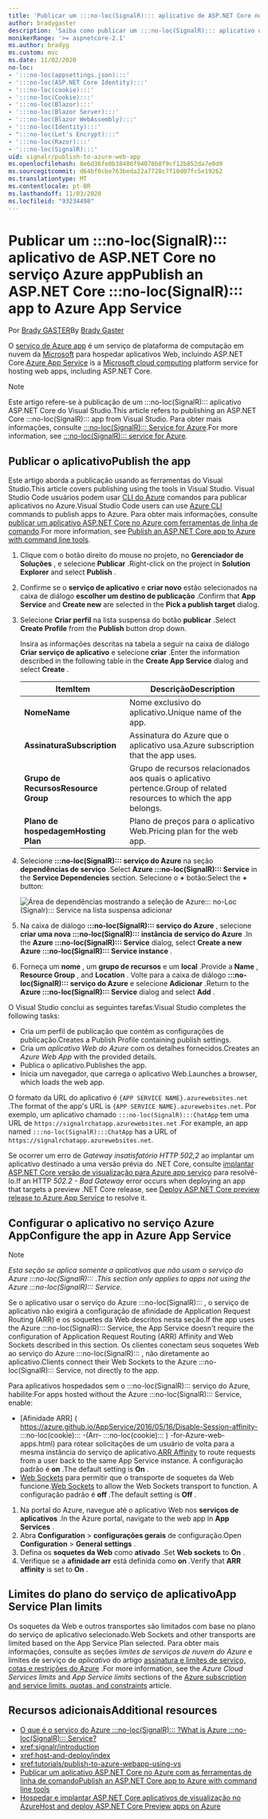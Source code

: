 ```yaml
---
title: 'Publicar um :::no-loc(SignalR)::: aplicativo de ASP.NET Core no serviço Azure app'
author: bradygaster
description: 'Saiba como publicar um :::no-loc(SignalR)::: aplicativo de ASP.NET Core no serviço Azure app.'
monikerRange: '>= aspnetcore-2.1'
ms.author: bradyg
ms.custom: mvc
ms.date: 11/02/2020
no-loc:
- ':::no-loc(appsettings.json):::'
- ':::no-loc(ASP.NET Core Identity):::'
- ':::no-loc(cookie):::'
- ':::no-loc(Cookie):::'
- ':::no-loc(Blazor):::'
- ':::no-loc(Blazor Server):::'
- ':::no-loc(Blazor WebAssembly):::'
- ':::no-loc(Identity):::'
- ":::no-loc(Let's Encrypt):::"
- ':::no-loc(Razor):::'
- ':::no-loc(SignalR):::'
uid: signalr/publish-to-azure-web-app
ms.openlocfilehash: 8e6d36fe0b38486f94078b8f9cf12b852da7e0d9
ms.sourcegitcommit: d64bf0cbe763beda22a7728c7f10d07fc5e19262
ms.translationtype: MT
ms.contentlocale: pt-BR
ms.lasthandoff: 11/03/2020
ms.locfileid: "93234498"
---
```

# <a name="publish-an-aspnet-core-no-locsignalr-app-to-azure-app-service"></a><span data-ttu-id="ea079-103">Publicar um :::no-loc(SignalR)::: aplicativo de ASP.NET Core no serviço Azure app</span><span class="sxs-lookup"><span data-stu-id="ea079-103">Publish an ASP.NET Core :::no-loc(SignalR)::: app to Azure App Service</span></span>

<span data-ttu-id="ea079-104">Por [Brady GASTER](https://twitter.com/bradygaster)</span><span class="sxs-lookup"><span data-stu-id="ea079-104">By [Brady Gaster](https://twitter.com/bradygaster)</span></span>

<span data-ttu-id="ea079-105">O [serviço de Azure app](/azure/app-service/app-service-web-overview) é um serviço de plataforma de computação em nuvem da [Microsoft](https://azure.microsoft.com/) para hospedar aplicativos Web, incluindo ASP.NET Core.</span><span class="sxs-lookup"><span data-stu-id="ea079-105">[Azure App Service](/azure/app-service/app-service-web-overview) is a [Microsoft cloud computing](https://azure.microsoft.com/) platform service for hosting web apps, including ASP.NET Core.</span></span>

> [!NOTE]
> <span data-ttu-id="ea079-106">Este artigo refere-se à publicação de um :::no-loc(SignalR)::: aplicativo ASP.NET Core do Visual Studio.</span><span class="sxs-lookup"><span data-stu-id="ea079-106">This article refers to publishing an ASP.NET Core :::no-loc(SignalR)::: app from Visual Studio.</span></span> <span data-ttu-id="ea079-107">Para obter mais informações, consulte [ :::no-loc(SignalR)::: Service for Azure](https://azure.microsoft.com/services/signalr-service).</span><span class="sxs-lookup"><span data-stu-id="ea079-107">For more information, see [:::no-loc(SignalR)::: service for Azure](https://azure.microsoft.com/services/signalr-service).</span></span>

## <a name="publish-the-app"></a><span data-ttu-id="ea079-108">Publicar o aplicativo</span><span class="sxs-lookup"><span data-stu-id="ea079-108">Publish the app</span></span>

<span data-ttu-id="ea079-109">Este artigo aborda a publicação usando as ferramentas do Visual Studio.</span><span class="sxs-lookup"><span data-stu-id="ea079-109">This article covers publishing using the tools in Visual Studio.</span></span> <span data-ttu-id="ea079-110">Visual Studio Code usuários podem usar [CLI do Azure](/cli/azure) comandos para publicar aplicativos no Azure.</span><span class="sxs-lookup"><span data-stu-id="ea079-110">Visual Studio Code users can use [Azure CLI](/cli/azure) commands to publish apps to Azure.</span></span> <span data-ttu-id="ea079-111">Para obter mais informações, consulte [publicar um aplicativo ASP.NET Core no Azure com ferramentas de linha de comando](/azure/app-service/app-service-web-get-started-dotnet).</span><span class="sxs-lookup"><span data-stu-id="ea079-111">For more information, see [Publish an ASP.NET Core app to Azure with command line tools](/azure/app-service/app-service-web-get-started-dotnet).</span></span>

1. <span data-ttu-id="ea079-112">Clique com o botão direito do mouse no projeto, no **Gerenciador de Soluções** , e selecione **Publicar** .</span><span class="sxs-lookup"><span data-stu-id="ea079-112">Right-click on the project in **Solution Explorer** and select **Publish** .</span></span>

1. <span data-ttu-id="ea079-113">Confirme se o **serviço de aplicativo** e **criar novo** estão selecionados na caixa de diálogo **escolher um destino de publicação** .</span><span class="sxs-lookup"><span data-stu-id="ea079-113">Confirm that **App Service** and **Create new** are selected in the **Pick a publish target** dialog.</span></span>

1. <span data-ttu-id="ea079-114">Selecione **Criar perfil** na lista suspensa do botão **publicar** .</span><span class="sxs-lookup"><span data-stu-id="ea079-114">Select **Create Profile** from the **Publish** button drop down.</span></span>

   <span data-ttu-id="ea079-115">Insira as informações descritas na tabela a seguir na caixa de diálogo **Criar serviço de aplicativo** e selecione **criar** .</span><span class="sxs-lookup"><span data-stu-id="ea079-115">Enter the information described in the following table in the **Create App Service** dialog and select **Create** .</span></span>

   | <span data-ttu-id="ea079-116">Item</span><span class="sxs-lookup"><span data-stu-id="ea079-116">Item</span></span>               | <span data-ttu-id="ea079-117">Descrição</span><span class="sxs-lookup"><span data-stu-id="ea079-117">Description</span></span> |
   | ------------------ | ----------- |
   | <span data-ttu-id="ea079-118">**Nome**</span><span class="sxs-lookup"><span data-stu-id="ea079-118">**Name**</span></span>           | <span data-ttu-id="ea079-119">Nome exclusivo do aplicativo.</span><span class="sxs-lookup"><span data-stu-id="ea079-119">Unique name of the app.</span></span> |
   | <span data-ttu-id="ea079-120">**Assinatura**</span><span class="sxs-lookup"><span data-stu-id="ea079-120">**Subscription**</span></span>   | <span data-ttu-id="ea079-121">Assinatura do Azure que o aplicativo usa.</span><span class="sxs-lookup"><span data-stu-id="ea079-121">Azure subscription that the app uses.</span></span> |
   | <span data-ttu-id="ea079-122">**Grupo de Recursos**</span><span class="sxs-lookup"><span data-stu-id="ea079-122">**Resource Group**</span></span> | <span data-ttu-id="ea079-123">Grupo de recursos relacionados aos quais o aplicativo pertence.</span><span class="sxs-lookup"><span data-stu-id="ea079-123">Group of related resources to which the app belongs.</span></span> |
   | <span data-ttu-id="ea079-124">**Plano de hospedagem**</span><span class="sxs-lookup"><span data-stu-id="ea079-124">**Hosting Plan**</span></span>   | <span data-ttu-id="ea079-125">Plano de preços para o aplicativo Web.</span><span class="sxs-lookup"><span data-stu-id="ea079-125">Pricing plan for the web app.</span></span> |

1. <span data-ttu-id="ea079-126">Selecione **:::no-loc(SignalR)::: serviço do Azure** na seção **dependências de serviço** .</span><span class="sxs-lookup"><span data-stu-id="ea079-126">Select **Azure :::no-loc(SignalR)::: Service** in the **Service Dependencies** section.</span></span> <span data-ttu-id="ea079-127">Selecione o **+** botão:</span><span class="sxs-lookup"><span data-stu-id="ea079-127">Select the **+** button:</span></span>

   ![Área de dependências mostrando a seleção de Azure::: no-Loc (Signalr)::: Service na lista suspensa adicionar](publish-to-azure-web-app/_static/signalr-service-dependency.png)

1. <span data-ttu-id="ea079-129">Na caixa de diálogo **:::no-loc(SignalR)::: serviço do Azure** , selecione **criar uma nova :::no-loc(SignalR)::: instância de serviço do Azure** .</span><span class="sxs-lookup"><span data-stu-id="ea079-129">In the **Azure :::no-loc(SignalR)::: Service** dialog, select **Create a new Azure :::no-loc(SignalR)::: Service instance** .</span></span>

1. <span data-ttu-id="ea079-130">Forneça um **nome** , um **grupo de recursos** e um **local** .</span><span class="sxs-lookup"><span data-stu-id="ea079-130">Provide a **Name** , **Resource Group** , and **Location** .</span></span> <span data-ttu-id="ea079-131">Volte para a caixa de diálogo **:::no-loc(SignalR)::: serviço do Azure** e selecione **Adicionar** .</span><span class="sxs-lookup"><span data-stu-id="ea079-131">Return to the **Azure :::no-loc(SignalR)::: Service** dialog and select **Add** .</span></span>

<span data-ttu-id="ea079-132">O Visual Studio conclui as seguintes tarefas:</span><span class="sxs-lookup"><span data-stu-id="ea079-132">Visual Studio completes the following tasks:</span></span>

* <span data-ttu-id="ea079-133">Cria um perfil de publicação que contém as configurações de publicação.</span><span class="sxs-lookup"><span data-stu-id="ea079-133">Creates a Publish Profile containing publish settings.</span></span>
* <span data-ttu-id="ea079-134">Cria um *aplicativo Web do Azure* com os detalhes fornecidos.</span><span class="sxs-lookup"><span data-stu-id="ea079-134">Creates an *Azure Web App* with the provided details.</span></span>
* <span data-ttu-id="ea079-135">Publica o aplicativo.</span><span class="sxs-lookup"><span data-stu-id="ea079-135">Publishes the app.</span></span>
* <span data-ttu-id="ea079-136">Inicia um navegador, que carrega o aplicativo Web.</span><span class="sxs-lookup"><span data-stu-id="ea079-136">Launches a browser, which loads the web app.</span></span>

<span data-ttu-id="ea079-137">O formato da URL do aplicativo é `{APP SERVICE NAME}.azurewebsites.net` .</span><span class="sxs-lookup"><span data-stu-id="ea079-137">The format of the app's URL is `{APP SERVICE NAME}.azurewebsites.net`.</span></span> <span data-ttu-id="ea079-138">Por exemplo, um aplicativo chamado `:::no-loc(SignalR):::ChatApp` tem uma URL de `https://signalrchatapp.azurewebsites.net` .</span><span class="sxs-lookup"><span data-stu-id="ea079-138">For example, an app named `:::no-loc(SignalR):::ChatApp` has a URL of `https://signalrchatapp.azurewebsites.net`.</span></span>

<span data-ttu-id="ea079-139">Se ocorrer um erro de *Gateway insatisfatório HTTP 502,2* ao implantar um aplicativo destinado a uma versão prévia do .NET Core, consulte [implantar ASP.NET Core versão de visualização para Azure app serviço](xref:host-and-deploy/azure-apps/index#deploy-aspnet-core-preview-release-to-azure-app-service) para resolvê-lo.</span><span class="sxs-lookup"><span data-stu-id="ea079-139">If an HTTP *502.2 - Bad Gateway* error occurs when deploying an app that targets a preview .NET Core release, see [Deploy ASP.NET Core preview release to Azure App Service](xref:host-and-deploy/azure-apps/index#deploy-aspnet-core-preview-release-to-azure-app-service) to resolve it.</span></span>

## <a name="configure-the-app-in-azure-app-service"></a><span data-ttu-id="ea079-140">Configurar o aplicativo no serviço Azure App</span><span class="sxs-lookup"><span data-stu-id="ea079-140">Configure the app in Azure App Service</span></span>

> [!NOTE]
> <span data-ttu-id="ea079-141">*Esta seção se aplica somente a aplicativos que não usam o serviço do Azure :::no-loc(SignalR)::: .*</span><span class="sxs-lookup"><span data-stu-id="ea079-141">*This section only applies to apps not using the Azure :::no-loc(SignalR)::: Service.*</span></span>
>
> <span data-ttu-id="ea079-142">Se o aplicativo usar o serviço do Azure :::no-loc(SignalR)::: , o serviço de aplicativo não exigirá a configuração de afinidade de Application Request Routing (ARR) e os soquetes da Web descritos nesta seção.</span><span class="sxs-lookup"><span data-stu-id="ea079-142">If the app uses the Azure :::no-loc(SignalR)::: Service, the App Service doesn't require the configuration of Application Request Routing (ARR) Affinity and Web Sockets described in this section.</span></span> <span data-ttu-id="ea079-143">Os clientes conectam seus soquetes Web ao serviço do Azure :::no-loc(SignalR)::: , não diretamente ao aplicativo.</span><span class="sxs-lookup"><span data-stu-id="ea079-143">Clients connect their Web Sockets to the Azure :::no-loc(SignalR)::: Service, not directly to the app.</span></span>

<span data-ttu-id="ea079-144">Para aplicativos hospedados sem o :::no-loc(SignalR)::: serviço do Azure, habilite:</span><span class="sxs-lookup"><span data-stu-id="ea079-144">For apps hosted without the Azure :::no-loc(SignalR)::: Service, enable:</span></span>

* <span data-ttu-id="ea079-145">[Afinidade ARR] ( https://azure.github.io/AppService/2016/05/16/Disable-Session-affinity- :::no-loc(cookie)::: -(Arr- :::no-loc(cookie)::: ) -for-Azure-web-apps.html) para rotear solicitações de um usuário de volta para a mesma instância do serviço de aplicativo.</span><span class="sxs-lookup"><span data-stu-id="ea079-145">[ARR Affinity](https://azure.github.io/AppService/2016/05/16/Disable-Session-affinity-:::no-loc(cookie):::-(ARR-:::no-loc(cookie):::)-for-Azure-web-apps.html) to route requests from a user back to the same App Service instance.</span></span> <span data-ttu-id="ea079-146">A configuração padrão é **on** .</span><span class="sxs-lookup"><span data-stu-id="ea079-146">The default setting is **On** .</span></span>
* <span data-ttu-id="ea079-147">[Web Sockets](xref:fundamentals/websockets) para permitir que o transporte de soquetes da Web funcione.</span><span class="sxs-lookup"><span data-stu-id="ea079-147">[Web Sockets](xref:fundamentals/websockets) to allow the Web Sockets transport to function.</span></span> <span data-ttu-id="ea079-148">A configuração padrão é **off** .</span><span class="sxs-lookup"><span data-stu-id="ea079-148">The default setting is **Off** .</span></span>

1. <span data-ttu-id="ea079-149">Na portal do Azure, navegue até o aplicativo Web nos **serviços de aplicativos** .</span><span class="sxs-lookup"><span data-stu-id="ea079-149">In the Azure portal, navigate to the web app in **App Services** .</span></span>
1. <span data-ttu-id="ea079-150">Abra **Configuration**  >  **configurações gerais** de configuração.</span><span class="sxs-lookup"><span data-stu-id="ea079-150">Open **Configuration** > **General settings** .</span></span>
1. <span data-ttu-id="ea079-151">Defina os **soquetes da Web** como **ativado** .</span><span class="sxs-lookup"><span data-stu-id="ea079-151">Set **Web sockets** to **On** .</span></span>
1. <span data-ttu-id="ea079-152">Verifique se a **afinidade arr** está definida como **on** .</span><span class="sxs-lookup"><span data-stu-id="ea079-152">Verify that **ARR affinity** is set to **On** .</span></span>

## <a name="app-service-plan-limits"></a><span data-ttu-id="ea079-153">Limites do plano do serviço de aplicativo</span><span class="sxs-lookup"><span data-stu-id="ea079-153">App Service Plan limits</span></span>

<span data-ttu-id="ea079-154">Os soquetes da Web e outros transportes são limitados com base no plano do serviço de aplicativo selecionado.</span><span class="sxs-lookup"><span data-stu-id="ea079-154">Web Sockets and other transports are limited based on the App Service Plan selected.</span></span> <span data-ttu-id="ea079-155">Para obter mais informações, consulte as seções *limites de serviços de nuvem do Azure* e limites de serviço de *aplicativo* do artigo [assinatura e limites de serviço, cotas e restrições do Azure](/azure/azure-subscription-service-limits#app-service-limits) .</span><span class="sxs-lookup"><span data-stu-id="ea079-155">For more information, see the *Azure Cloud Services limits* and *App Service limits* sections of the [Azure subscription and service limits, quotas, and constraints](/azure/azure-subscription-service-limits#app-service-limits) article.</span></span>

## <a name="additional-resources"></a><span data-ttu-id="ea079-156">Recursos adicionais</span><span class="sxs-lookup"><span data-stu-id="ea079-156">Additional resources</span></span>

* [<span data-ttu-id="ea079-157">O que é o serviço do Azure :::no-loc(SignalR)::: ?</span><span class="sxs-lookup"><span data-stu-id="ea079-157">What is Azure :::no-loc(SignalR)::: Service?</span></span>](/azure/azure-signalr/signalr-overview)
* <xref:signalr/introduction>
* <xref:host-and-deploy/index>
* <xref:tutorials/publish-to-azure-webapp-using-vs>
* [<span data-ttu-id="ea079-158">Publicar um aplicativo ASP.NET Core no Azure com as ferramentas de linha de comando</span><span class="sxs-lookup"><span data-stu-id="ea079-158">Publish an ASP.NET Core app to Azure with command line tools</span></span>](/azure/app-service/app-service-web-get-started-dotnet)
* [<span data-ttu-id="ea079-159">Hospedar e implantar ASP.NET Core aplicativos de visualização no Azure</span><span class="sxs-lookup"><span data-stu-id="ea079-159">Host and deploy ASP.NET Core Preview apps on Azure</span></span>](xref:host-and-deploy/azure-apps/index#deploy-aspnet-core-preview-release-to-azure-app-service)
